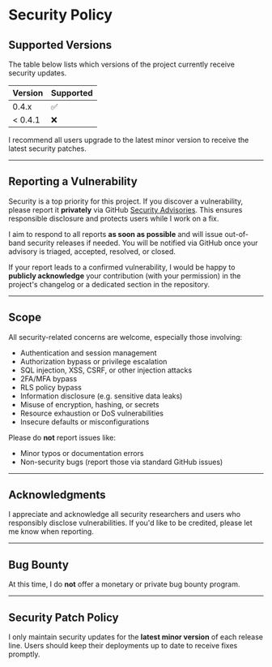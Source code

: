 # Security Policy

## Supported Versions

The table below lists which versions of the project currently receive security updates.

| Version | Supported          |
| ------- | ------------------ |
|   0.4.x | :white_check_mark: |
| < 0.4.1 | :x:                |

I recommend all users upgrade to the latest minor version to receive the latest security patches.

---

## Reporting a Vulnerability

Security is a top priority for this project.
If you discover a vulnerability, please report it **privately** via GitHub [Security Advisories](https://github.com/Vianpyro/Authentication-Service/security/advisories).
This ensures responsible disclosure and protects users while I work on a fix.

I aim to respond to all reports **as soon as possible** and will issue out-of-band security releases if needed.
You will be notified via GitHub once your advisory is triaged, accepted, resolved, or closed.

If your report leads to a confirmed vulnerability, I would be happy to **publicly acknowledge** your contribution (with your permission) in the project's changelog or a dedicated section in the repository.

---

## Scope

All security-related concerns are welcome, especially those involving:

- Authentication and session management
- Authorization bypass or privilege escalation
- SQL injection, XSS, CSRF, or other injection attacks
- 2FA/MFA bypass
- RLS policy bypass
- Information disclosure (e.g. sensitive data leaks)
- Misuse of encryption, hashing, or secrets
- Resource exhaustion or DoS vulnerabilities
- Insecure defaults or misconfigurations

Please do **not** report issues like:
- Minor typos or documentation errors
- Non-security bugs (report those via standard GitHub issues)

---

## Acknowledgments

I appreciate and acknowledge all security researchers and users who responsibly disclose vulnerabilities. If you'd like to be credited, please let me know when reporting.

---

## Bug Bounty

At this time, I do **not** offer a monetary or private bug bounty program.

---

## Security Patch Policy

I only maintain security updates for the **latest minor version** of each release line. Users should keep their deployments up to date to receive fixes promptly.
